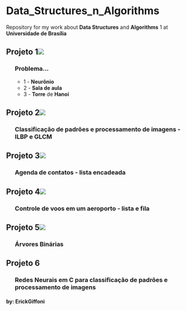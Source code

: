 # Data_Structures_n_Algorithms
Repository for my work about <strong>Data Structures</strong> and <strong>Algorithms</strong> 1 at <strong>Universidade de Brasília</strong>

## Projeto 1![ ](https://github.com/ErickGiffoni/Data_Structures_n_Algorithms/tree/master/projeto_1) 
<ul><H3>  Problema...</H3></ul> 
<ul> <ul>
  <li>1 - <strong>Neurônio</strong></li>
  <li>2 - <strong>Sala de aula</strong></li>
  <li>3 - <strong>Torre</strong> de <strong>Hanoi</strong></li>
  </ul> </ul>
  
## Projeto 2![ ](https://github.com/ErickGiffoni/Data_Structures_n_Algorithms/tree/master/projeto_2) 
<ul><H3> <strong>Classificação de padrões</strong> e <strong>processamento de imagens</strong> - <strong>ILBP</strong> e <strong>GLCM</strong> </H3></ul>

## Projeto 3![ ](https://github.com/ErickGiffoni/Data_Structures_n_Algorithms/tree/master/projeto_3) 
<ul><H3> <strong>Agenda de contatos</strong> - <strong>lista</strong><strong> encadeada</strong> </H3></ul>

## Projeto 4![ ](https://github.com/ErickGiffoni/Data_Structures_n_Algorithms/tree/master/projeto_4) 
<ul><H3> <strong>Controle de voos em um aeroporto</strong> - <strong>lista</strong> e <strong>fila</strong> </H3></ul>

## Projeto 5![ ](https://github.com/ErickGiffoni/Data_Structures_n_Algorithms/tree/master/projeto_5) 
<ul><H3> </strong>Árvores Binárias</strong> </H3></ul>

## Projeto 6
<ul><H3> <strong>Redes Neurais</strong> em <strong>C</strong> para <strong>classificação de padrões</strong> e <strong>processamento de imagens</strong> </H3></ul>

<h4>by: <strong>ErickGiffoni</strong></h4>
